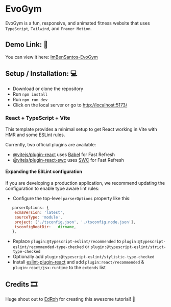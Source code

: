 # EvoGym
EvoGym is a fun, responsive, and animated fitness website that uses `TypeScript`, `Tailwind`, and `Framer Motion`.

## Demo Link: 🔗 
You can view it here: [ImBenSantos-EvoGym](https://imbensantos-evogym.vercel.app/)

## Setup / Installation: 💻
- Download or clone the repository
- Run `npm install`
- Run `npm run dev`
- Click on the local server or go to [http://localhost:5173/](http://localhost:5173/)

### React + TypeScript + Vite

This template provides a minimal setup to get React working in Vite with HMR and some ESLint rules.

Currently, two official plugins are available:

- [@vitejs/plugin-react](https://github.com/vitejs/vite-plugin-react/blob/main/packages/plugin-react/README.md) uses [Babel](https://babeljs.io/) for Fast Refresh
- [@vitejs/plugin-react-swc](https://github.com/vitejs/vite-plugin-react-swc) uses [SWC](https://swc.rs/) for Fast Refresh

#### Expanding the ESLint configuration

If you are developing a production application, we recommend updating the configuration to enable type aware lint rules:

- Configure the top-level `parserOptions` property like this:

```js
   parserOptions: {
    ecmaVersion: 'latest',
    sourceType: 'module',
    project: ['./tsconfig.json', './tsconfig.node.json'],
    tsconfigRootDir: __dirname,
   },
```

- Replace `plugin:@typescript-eslint/recommended` to `plugin:@typescript-eslint/recommended-type-checked` or `plugin:@typescript-eslint/strict-type-checked`
- Optionally add `plugin:@typescript-eslint/stylistic-type-checked`
- Install [eslint-plugin-react](https://github.com/jsx-eslint/eslint-plugin-react) and add `plugin:react/recommended` & `plugin:react/jsx-runtime` to the `extends` list

## Credits 🎞
Huge shout out to [EdRoh](https://www.youtube.com/@EdRohDev) for creating this awesome tutorial! 🥳
